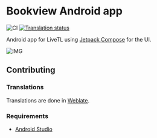 # Bookview Android app

![CI](https://github.com/LiveTL/android/workflows/CI/badge.svg?event=push) [![Translation status](https://hosted.weblate.org/widgets/livetl/-/android/svg-badge.svg)](https://hosted.weblate.org/engage/livetl/)

Android app for LiveTL using [Jetpack Compose](https://developer.android.com/jetpack/compose) for the UI.

![IMG](https://i.pinimg.com/736x/53/06/8f/53068f4ac24b81656ec632009e8d9812.jpg)
## Contributing

### Translations
Translations are done in [Weblate](https://hosted.weblate.org/projects/livetl/android/).

### Requirements
- [Android Studio](https://developer.android.com/studio)
